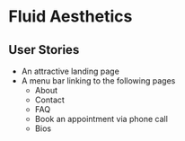 # Fluid Aesthetics

## User Stories
- An attractive landing page
- A menu bar linking to the following pages
    - About
    - Contact
    - FAQ
    - Book an appointment via phone call
    - Bios